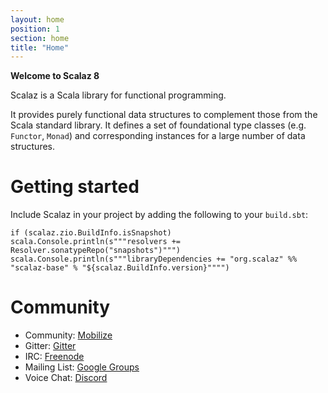 ```yaml
---
layout: home
position: 1
section: home
title: "Home"
---
```


**Welcome to Scalaz 8**

Scalaz is a Scala library for functional programming.

It provides purely functional data structures to complement those from the Scala standard library. It defines a set of foundational type classes (e.g. `Functor`, `Monad`) and corresponding instances for a large number of data structures.

# Getting started

Include Scalaz in your project by adding the following to your `build.sbt`:

```tut:evaluated
if (scalaz.zio.BuildInfo.isSnapshot) scala.Console.println(s"""resolvers += Resolver.sonatypeRepo("snapshots")""")
scala.Console.println(s"""libraryDependencies += "org.scalaz" %% "scalaz-base" % "${scalaz.BuildInfo.version}"""")
```

# Community

- Community: [Mobilize](https://scalaz.mobilize.io/)
- Gitter: [Gitter](https://gitter.im/scalaz/scalaz)
- IRC: [Freenode](https://webchat.freenode.net/?channels=%23scalaz&uio=d4)
- Mailing List: [Google Groups](https://groups.google.com/group/scalaz)
- Voice Chat: [Discord](https://discord.gg/eYZhcW)
